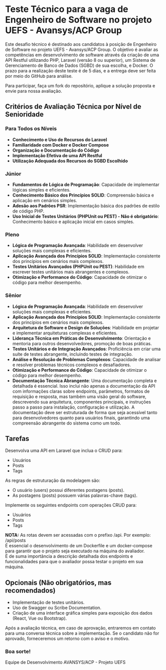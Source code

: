 # Teste Técnico para a vaga de Engenheiro de Software no projeto UEFS - Avansys/ACP Group

Este desafio técnico é destinado aos candidatos à posição de Engenheiro de Software no projeto UEFS - Avansys/ACP Group. O objetivo é avaliar as competências em desenvolvimento de software através da criação de uma API Restful utilizando PHP, Laravel (versão 8 ou superior), um Sistema de Gerenciamento de Banco de Dados (SGBD) de sua escolha, e Docker. O prazo para a realização deste teste é de 5 dias, e a entrega deve ser feita por meio do GitHub para análise.

Para participar, faça um fork do repositório, aplique a solução proposta e envie para nossa avaliação.

## Critérios de Avaliação Técnica por Nível de Senioridade

### Para Todos os Níveis
- **Conhecimento e Uso de Recursos do Laravel**
- **Familiaridade com Docker e Docker Compose**
- **Organização e Documentação do Código**
- **Implementação Efetiva de uma API Restful**
- **Utilização Adequada dos Recursos do SGBD Escolhido**

### Júnior
- **Fundamentos de Lógica de Programação**: Capacidade de implementar lógicas simples e eficientes.
- **Conhecimento Básico dos Princípios SOLID**: Compreensão básica e aplicação em cenários simples.
- **Adesão aos Padrões PSR**: Implementação básica dos padrões de estilo de código PHP.
- **Uso Inicial de Testes Unitários (PHPUnit ou PEST) - Não é obrigatório**: Conhecimento básico e aplicação inicial em casos simples.

### Pleno
- **Lógica de Programação Avançada**: Habilidade em desenvolver soluções mais complexas e eficientes.
- **Aplicação Avançada dos Princípios SOLID**: Implementação consistente dos princípios em cenários mais complexos.
- **Testes Unitários Avançados (PHPUnit ou PEST)**: Habilidade em escrever testes unitários mais abrangentes e complexos.
- **Otimização e Performance do Código**: Capacidade de otimizar o código para melhor desempenho.

### Sênior
- **Lógica de Programação Avançada**: Habilidade em desenvolver soluções mais complexas e eficientes.
- **Aplicação Avançada dos Princípios SOLID**: Implementação consistente dos princípios em cenários mais complexos.
- **Arquitetura de Software e Design de Soluções**: Habilidade em projetar e implementar arquiteturas complexas e eficientes.
- **Liderança Técnica em Práticas de Desenvolvimento**: Orientação e mentoria para outros desenvolvedores, promoção de boas práticas.
- **Testes Unitários e de Integração Avançados**: Proficiência em criar uma suíte de testes abrangente, incluindo testes de integração.
- **Análise e Resolução de Problemas Complexos**: Capacidade de analisar e resolver problemas técnicos complexos e desafiadores.
- **Otimização e Performance do Código**: Capacidade de otimizar o código para melhor desempenho.
- **Documentação Técnica Abrangente**: Uma documentação completa e detalhada é essencial. Isso inclui não apenas a documentação da API com informações claras sobre endpoints, parâmetros, formatos de requisição e resposta, mas também uma visão geral do software, descrevendo sua arquitetura, componentes principais, e instruções passo a passo para instalação, configuração e utilização. A documentação deve ser estruturada de forma que seja acessível tanto para desenvolvedores quanto para usuários finais, garantindo uma compreensão abrangente do sistema como um todo.


## Tarefas

Desenvolva uma API em Laravel que inclua o CRUD para:
- Usuários
- Posts
- Tags

As regras de estruturação da modelagem são:
- O usuário (users) possui diferentes postagens (posts).
- As postagens (posts) possuem várias palavras-chave (tags).

Implemente os seguintes endpoints com operações CRUD para:
- Usuários
- Posts
- Tags

**NOTA:**
As rotas devem ser acessadas com o prefixo /api. Por exemplo: /api/posts  
É essencial o desenvolvimento de um Dockerfile e um docker-compose para garantir que o projeto seja executado na máquina do avaliador.  
É de suma importância a descrição detalhada dos endpoints e funcionalidades para que o avaliador possa testar o projeto em sua máquina.

## Opcionais (Não obrigatórios, mas recomendados)

- Implementação de testes unitários.
- Uso de Swagger ou Scribe Documentation.
- Criação de uma interface gráfica simples para exposição dos dados (React, Vue ou Bootstrap).

Após a avaliação técnica, em caso de aprovação, entraremos em contato para uma conversa técnica sobre a implementação. Se o candidato não for aprovado, forneceremos um retorno com o aviso e o motivo.

### Boa sorte!
Equipe de Desenvolvimento AVANSYS/ACP - Projeto UEFS
